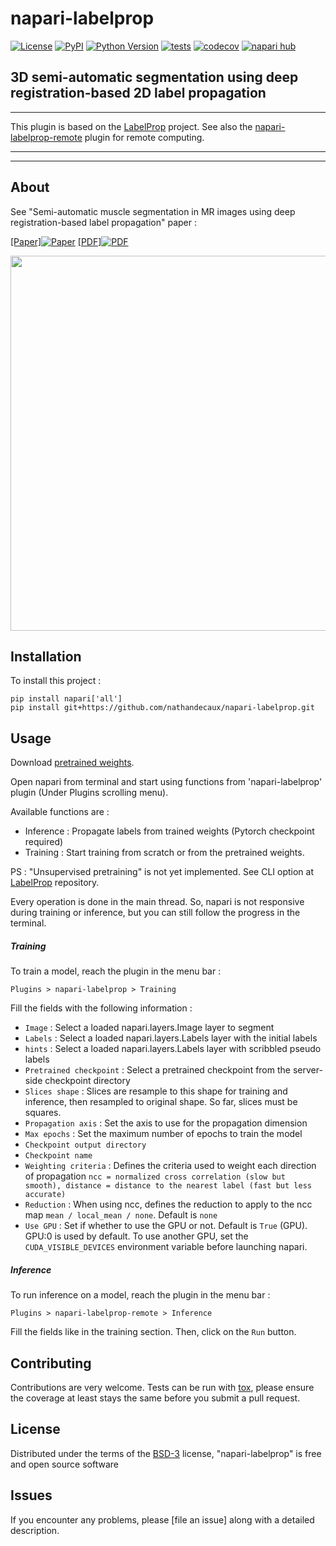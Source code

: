 # napari-labelprop

[![License](https://img.shields.io/pypi/l/napari-labelprop.svg?color=green)](https://github.com/nathandecaux/napari-labelprop/raw/main/LICENSE)
[![PyPI](https://img.shields.io/pypi/v/napari-labelprop.svg?color=green)](https://pypi.org/project/napari-labelprop)
[![Python Version](https://img.shields.io/pypi/pyversions/napari-labelprop.svg?color=green)](https://python.org)
[![tests](https://github.com/nathandecaux/napari-labelprop/workflows/tests/badge.svg)](https://github.com/nathandecaux/napari-labelprop/actions)
[![codecov](https://codecov.io/gh/nathandecaux/napari-labelprop/branch/main/graph/badge.svg)](https://codecov.io/gh/nathandecaux/napari-labelprop)
[![napari hub](https://img.shields.io/endpoint?url=https://api.napari-hub.org/shields/napari-labelprop)](https://napari-hub.org/plugins/napari-labelprop)



3D semi-automatic segmentation using deep registration-based 2D label propagation
---------------------------------------------------------------------------------
---

This plugin is based on the [LabelProp](https://github.com/nathandecaux/labelprop) project.
See also the [napari-labelprop-remote](https://github.com/nathandecaux/napari-labelprop-remote) plugin for remote computing.

---------------------------------------------------------------------------------
---
## About

See "Semi-automatic muscle segmentation in MR images using deep registration-based label propagation" paper : 

[[Paper]![Paper](https://www.integrad.nl/assets/uploads/2016/02/cta-elsevier_logo-no_bg.png)](https://www.sciencedirect.com/science/article/pii/S0031320323002297?casa_token=r5FPBVXYXX4AAAAA:mStyUXb0i4lGqBmfF1j5fV1T9FuCMrpYfwh3lwQve2XAnzUBPZviAiFgMtH7lv6hdcWsA7yM) [[PDF]![PDF](https://www.ouvrirlascience.fr/wp-content/uploads/2018/12/HAL-3.png)](https://hal.science/hal-03945559/document)
<p>
  <img src="https://github.com/nathandecaux/labelprop.github.io/raw/main/demo_cut.gif" width="600">
</p>

## Installation

To install this project :

    pip install napari['all']
    pip install git+https://github.com/nathandecaux/napari-labelprop.git

## Usage

Download [pretrained weights](https://raw.githubusercontent.com/nathandecaux/napari-labelprop/main/pretrained.ckpt).

Open napari from terminal and start using functions from 'napari-labelprop' plugin (Under Plugins scrolling menu).

Available functions are :

- Inference : Propagate labels from trained weights (Pytorch checkpoint required)
- Training : Start training from scratch or from the pretrained weights.

PS : "Unsupervised pretraining" is not yet implemented. See CLI option at [LabelProp](https://github.com/nathandecaux/labelprop) repository.

Every operation is done in the main thread. So, napari is not responsive during training or inference, but you can still follow the progress in the terminal.

##### Training

To train a model, reach the plugin in the menu bar :

    Plugins > napari-labelprop > Training

Fill the fields with the following information :

- `Image` : Select a loaded napari.layers.Image layer to segment
- `Labels` : Select a loaded napari.layers.Labels layer with the initial labels
- `hints` : Select a loaded napari.layers.Labels layer with scribbled pseudo labels
- `Pretrained checkpoint` : Select a pretrained checkpoint from the server-side checkpoint directory
- `Slices shape` : Slices are resample to this shape for training and inference, then resampled to original shape. So far, slices must be squares.  
- `Propagation axis` : Set the axis to use for the propagation dimension
- `Max epochs` : Set the maximum number of epochs to train the model
- `Checkpoint output directory`
- `Checkpoint name`
- `Weighting criteria` : Defines the criteria used to weight each direction of propagation `ncc = normalized cross correlation (slow but smooth), distance = distance to the nearest label (fast but less accurate)`
- `Reduction` : When using ncc, defines the reduction to apply to the ncc map `mean / local_mean / none`. Default is `none`
- `Use GPU` : Set if whether to use the GPU or not. Default is `True` (GPU). GPU:0 is used by default. To use another GPU, set the `CUDA_VISIBLE_DEVICES` environment variable before launching napari.

##### Inference

To run inference on a model, reach the plugin in the menu bar :

    Plugins > napari-labelprop-remote > Inference

Fill the fields like in the training section. Then, click on the `Run` button.

## Contributing

Contributions are very welcome. Tests can be run with [tox][tox], please ensure
the coverage at least stays the same before you submit a pull request.

## License

Distributed under the terms of the [BSD-3][BSD-3] license,
"napari-labelprop" is free and open source software

## Issues

If you encounter any problems, please [file an issue] along with a detailed description.

[napari]: https://github.com/napari/napari
[Cookiecutter]: https://github.com/audreyr/cookiecutter
[@napari]: https://github.com/napari
[MIT]: http://opensource.org/licenses/MIT
[BSD-3]: http://opensource.org/licenses/BSD-3-Clause
[GNU GPL v3.0]: http://www.gnu.org/licenses/gpl-3.0.txt
[GNU LGPL v3.0]: http://www.gnu.org/licenses/lgpl-3.0.txt
[Apache Software License 2.0]: http://www.apache.org/licenses/LICENSE-2.0
[Mozilla Public License 2.0]: https://www.mozilla.org/media/MPL/2.0/index.txt
[cookiecutter-napari-plugin]: https://github.com/napari/cookiecutter-napari-plugin
[napari]: https://github.com/napari/napari
[tox]: https://tox.readthedocs.io/en/latest/
[pip]: https://pypi.org/project/pip/
[PyPI]: https://pypi.org/
